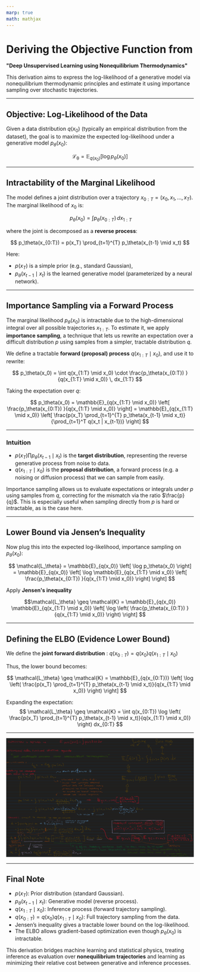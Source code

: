 ```yaml
---
marp: true
math: mathjax
---
```

# Deriving the Objective Function from  

**"Deep Unsupervised Learning using Nonequilibrium Thermodynamics"**

This derivation aims to express the log-likelihood of a generative model via nonequilibrium thermodynamic principles and estimate it using importance sampling over stochastic trajectories.

---

## **Objective: Log-Likelihood of the Data**

Given a data distribution $q(x_0)$ (typically an empirical distribution from the dataset), the goal is to maximize the expected log-likelihood under a generative model $p_\theta(x_0)$:

$$
\mathcal{L_\theta} = \mathbb{E}_{q(x_0)} \left[ \log p_\theta(x_0) \right]
$$

---

## **Intractability of the Marginal Likelihood**

The model defines a joint distribution over a trajectory $x_{0:T} = (x_0, x_1, \dots, x_T)$. The marginal likelihood of $x_0$ is:

$$\
p_\theta(x_0) = \int p_\theta(x_{0:T}) \, dx_{1:T}
$$

where the joint is decomposed as a **reverse process**:

$$
p_\theta(x_{0:T}) = p(x_T) \prod_{t=1}^{T} p_\theta(x_{t-1} \mid x_t)
$$

Here:
- $p(x_T)$ is a simple prior (e.g., standard Gaussian),
- $p_\theta(x_{t-1} \mid x_t)$ is the learned generative model (parameterized by a neural network).

---

## **Importance Sampling via a Forward Process**

The marginal likelihood $p_\theta(x_0)$ is intractable due to the high-dimensional integral over all possible trajectories $x_{1:T}$. To estimate it, we apply **importance sampling**, a technique that lets us rewrite an expectation over a difficult distribution $p$ using samples from a simpler, tractable distribution $q$.

We define a tractable **forward (proposal) process** $q(x_{1:T} \mid x_0)$, and use it to rewrite:

$$
p_\theta(x_0) = \int q(x_{1:T} \mid x_0) \cdot \frac{p_\theta(x_{0:T}) }{q(x_{1:T} \mid x_0)} \, dx_{1:T}
$$

Taking the expectation over $q$:

$$
p_\theta(x_0) 
= \mathbb{E}_{q(x_{1:T} \mid x_0)} \left[ \frac{p_\theta(x_{0:T}) }{q(x_{1:T} \mid x_0)} \right] 
= \mathbb{E}_{q(x_{1:T} \mid x_0)} \left[ \frac{p(x_T) \prod_{t=1}^{T} p_\theta(x_{t-1} \mid x_t)}{\prod_{t=1}^T q(x_t | x_{t-1})} \right] 
$$

---

### Intuition

- $p(x_T) \prod p_\theta(x_{t-1} \mid x_t)$ is the **target distribution**, representing the reverse generative process from noise to data.
- $q(x_{1:T} \mid x_0)$ is the **proposal distribution**, a forward process (e.g. a noising or diffusion process) that we can sample from easily.

Importance sampling allows us to evaluate expectations or integrals under $p$ using samples from $q$, correcting for the mismatch via the ratio $\frac{p}{q}$. This is especially useful when sampling directly from $p$ is hard or intractable, as is the case here.

---

## **Lower Bound via Jensen’s Inequality**

Now plug this into the expected log-likelihood, importance sampling on $p_\theta(x_0)$:

$$
\mathcal{L_\theta} = \mathbb{E}_{q(x_0)} \left[ \log p_\theta(x_0) \right]
= \mathbb{E}_{q(x_0)} \left[ \log \mathbb{E}_{q(x_{1:T} \mid x_0)} \left[ \frac{p_\theta(x_{0:T}) }{q(x_{1:T} \mid x_0)} \right] \right]
$$

Apply **Jensen's inequality**

$$\mathcal{L_\theta} \geq \mathcal{K} =  \mathbb{E}_{q(x_0)} \mathbb{E}_{q(x_{1:T} \mid x_0)} \left[ \log \left( \frac{p_\theta(x_{0:T}) }{q(x_{1:T} \mid x_0)} \right) \right]
$$

---

## **Defining the ELBO (Evidence Lower Bound)**

We define the **joint forward distribution** : $q(x_{0:T}) = q(x_0) q(x_{1:T} \mid x_0)$

Thus, the lower bound becomes:

$$
\mathcal{L_\theta} \geq \mathcal{K} = \mathbb{E}_{q(x_{0:T})} \left[ \log \left( \frac{p(x_T) \prod_{t=1}^{T} p_\theta(x_{t-1} \mid x_t)}{q(x_{1:T} \mid x_0)} \right) \right]
$$

Expanding the expectation:
$$
\mathcal{L_\theta} \geq \mathcal{K} = \int q(x_{0:T}) \log \left( \frac{p(x_T) \prod_{t=1}^{T} p_\theta(x_{t-1} \mid x_t)}{q(x_{1:T} \mid x_0)} \right) dx_{0:T}
$$

---

![image](./images/Derivation.png)

---

## Final Note

- $p(x_T)$: Prior distribution (standard Gaussian).
- $p_\theta(x_{t-1} \mid x_t)$: Generative model (reverse process).
- $q(x_{1:T} \mid x_0)$: Inference process (forward trajectory sampling).
- $q(x_{0:T}) = q(x_0) q(x_{1:T} \mid x_0)$: Full trajectory sampling from the data.
- Jensen’s inequality gives a tractable lower bound on the log-likelihood.
- The ELBO allows gradient-based optimization even though $p_\theta(x_0)$ is intractable.

This derivation bridges machine learning and statistical physics, treating inference as evaluation over **nonequilibrium trajectories** and learning as minimizing their relative cost between generative and inference processes.

